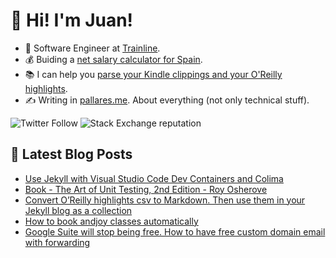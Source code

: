 # 👋 Hi! I'm Juan!

- 💼 Software Engineer at [Trainline](https://www.thetrainline.com/).
- 💰 Buiding a [net salary calculator for Spain](https://juan.pallares.me/net-salary-calculator/).
- 📚 I can help you [parse your Kindle clippings and your O'Reilly highlights](https://gitlab.com/jpallares/highlights-to-markdown).
- ✍️ Writing in [pallares.me](pallares.me). About everything (not only technical stuff).

![Twitter Follow](https://img.shields.io/twitter/follow/juanpallares?style=social) ![Stack Exchange reputation](https://img.shields.io/stackexchange/stackoverflow/r/500843)

## 📖 Latest Blog Posts

<!-- BLOG-POST-LIST:START -->
- [Use Jekyll with Visual Studio Code Dev Containers and Colima](https://juan.pallares.me/jekyll-in-visual-studio-code-dev-container-with-colima/)
- [Book - The Art of Unit Testing, 2nd Edition - Roy Osherove](https://juan.pallares.me/the-art-of-unit-testing/)
- [Convert O’Reilly highlights csv to Markdown. Then use them in your Jekyll blog as a collection](https://juan.pallares.me/parse-oreilly-highlights-to-markdown/)
- [How to book andjoy classes automatically](https://juan.pallares.me/how-to-book-andjoy-class-automatically/)
- [Google Suite will stop being free. How to have free custom domain email with forwarding](https://juan.pallares.me/google-suite-no-longer-How-to-have-custom-domain-email-with-forwarding/)
<!-- BLOG-POST-LIST:END -->
